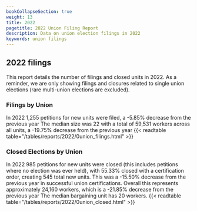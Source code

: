 ```yaml
---
bookCollapseSection: true
weight: 13
title: 2022
pagetitle: 2022 Union Filing Report
description: Data on union election filings in 2022
keywords: union filings
---
```


## 2022 filings

This report details the number of filings and closed units in 2022. As a reminder, we are only showing filings and closures related to single union elections (rare multi-union elections are excluded).

### Filings by Union
In 2022 1,255 petitions for new units were filed, a -5.85% decrease from the previous year The median size was 22 with a total of 59,531 workers across all units, a -19.75% decrease from the previous year
{{< readtable table="/tables/reports/2022/0union_filings.html" >}}

### Closed Elections by Union
In 2022 985 petitions for new units were closed (this includes petitions where no election was ever held), with 55.33% closed with a certification order, creating 545 total new units. This was a -15.50% decrease from the previous year in successful union certifications. Overall this represents approximately 24,160 workers, which is a -21.85% decrease from the previous year The median bargaining unit has 20 workers.
{{< readtable table="/tables/reports/2022/0union_closed.html" >}}
